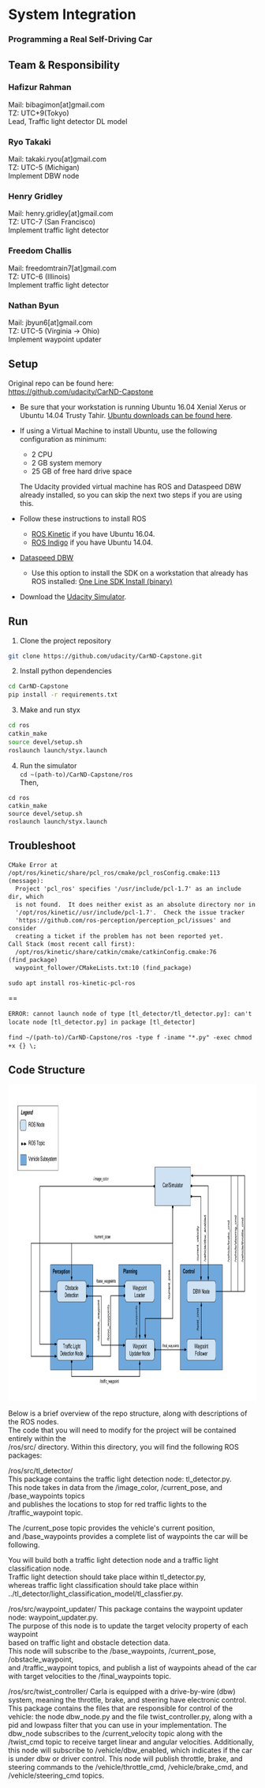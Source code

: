 # System Integration
### Programming a Real Self-Driving Car

## Team & Responsibility
### Hafizur Rahman
Mail: bibagimon[at]gmail.com  
TZ: UTC+9(Tokyo)  
Lead, Traffic light detector DL model

### Ryo Takaki
Mail: takaki.ryou[at]gmail.com  
TZ: UTC-5 (Michigan)  
Implement DBW node

### Henry Gridley
Mail: henry.gridley[at]gmail.com  
TZ: UTC-7 (San Francisco)  
Implement traffic light detector

### Freedom Challis
Mail: freedomtrain7[at]gmail.com  
TZ: UTC-6 (Illinois)  
Implement traffic light detector

### Nathan Byun
Mail: jbyun6[at]gmail.com  
TZ: UTC-5 (Virginia -> Ohio)  
Implement waypoint updater


## Setup 
Original repo can be found here:  
https://github.com/udacity/CarND-Capstone  

* Be sure that your workstation is running Ubuntu 16.04 Xenial Xerus or Ubuntu 14.04 Trusty Tahir. [Ubuntu downloads can be found here](https://www.ubuntu.com/download/desktop).
* If using a Virtual Machine to install Ubuntu, use the following configuration as minimum:
  * 2 CPU
  * 2 GB system memory
  * 25 GB of free hard drive space

  The Udacity provided virtual machine has ROS and Dataspeed DBW already installed, so you can skip the next two steps if you are using this.

* Follow these instructions to install ROS
  * [ROS Kinetic](http://wiki.ros.org/kinetic/Installation/Ubuntu) if you have Ubuntu 16.04.
  * [ROS Indigo](http://wiki.ros.org/indigo/Installation/Ubuntu) if you have Ubuntu 14.04.
* [Dataspeed DBW](https://bitbucket.org/DataspeedInc/dbw_mkz_ros)
  * Use this option to install the SDK on a workstation that already has ROS installed: [One Line SDK Install (binary)](https://bitbucket.org/DataspeedInc/dbw_mkz_ros/src/81e63fcc335d7b64139d7482017d6a97b405e250/ROS_SETUP.md?fileviewer=file-view-default)
* Download the [Udacity Simulator](https://github.com/udacity/CarND-Capstone/releases).

## Run

1. Clone the project repository
```bash
git clone https://github.com/udacity/CarND-Capstone.git
```

2. Install python dependencies
```bash
cd CarND-Capstone
pip install -r requirements.txt
```
3. Make and run styx
```bash
cd ros
catkin_make
source devel/setup.sh
roslaunch launch/styx.launch
```
4. Run the simulator  
`cd ~(path-to)/CarND-Capstone/ros`  
Then,  
```
cd ros  
catkin_make  
source devel/setup.sh  
roslaunch launch/styx.launch  
```
## Troubleshoot  

```
CMake Error at /opt/ros/kinetic/share/pcl_ros/cmake/pcl_rosConfig.cmake:113 (message):  
  Project 'pcl_ros' specifies '/usr/include/pcl-1.7' as an include dir, which  
  is not found.  It does neither exist as an absolute directory nor in  
  '/opt/ros/kinetic//usr/include/pcl-1.7'.  Check the issue tracker  
  'https://github.com/ros-perception/perception_pcl/issues' and consider  
  creating a ticket if the problem has not been reported yet.  
Call Stack (most recent call first):  
  /opt/ros/kinetic/share/catkin/cmake/catkinConfig.cmake:76 (find_package)  
  waypoint_follower/CMakeLists.txt:10 (find_package)
```

`sudo apt install ros-kinetic-pcl-ros`


==

`ERROR: cannot launch node of type [tl_detector/tl_detector.py]: can't locate node [tl_detector.py] in package [tl_detector]`

`find ~/(path-to)/CarND-Capstone/ros -type f -iname "*.py" -exec chmod +x {} \;`



## Code Structure

  <img src="https://github.com/na6an/sdcnd-t3/blob/master/P3_System_Integration/img/final-project-ros-graph-v2.png" alt="alt text" width="920" height="640">  

Below is a brief overview of the repo structure, along with descriptions of the ROS nodes.  
The code that you will need to modify for the project will be contained entirely within the  
/ros/src/ directory. Within this directory, you will find the following ROS packages:

/ros/src/tl_detector/  
This package contains the traffic light detection node: tl_detector.py.  
This node takes in data from the /image_color, /current_pose, and /base_waypoints topics  
and publishes the locations to stop for red traffic lights to the /traffic_waypoint topic.

The /current_pose topic provides the vehicle's current position,  
and /base_waypoints provides a complete list of waypoints the car will be following.

You will build both a traffic light detection node and a traffic light classification node.  
Traffic light detection should take place within tl_detector.py,  
whereas traffic light classification should take place within ../tl_detector/light_classification_model/tl_classfier.py.


/ros/src/waypoint_updater/
This package contains the waypoint updater node: waypoint_updater.py.  
The purpose of this node is to update the target velocity property of each waypoint  
based on traffic light and obstacle detection data.  
This node will subscribe to the /base_waypoints, /current_pose, /obstacle_waypoint,  
and /traffic_waypoint topics, and publish a list of waypoints ahead of the car  
with target velocities to the /final_waypoints topic.


/ros/src/twist_controller/
Carla is equipped with a drive-by-wire (dbw) system, meaning the throttle, brake, and steering have electronic control.  
This package contains the files that are responsible for control of the vehicle: the node dbw_node.py and the file twist_controller.py, along with a pid and lowpass filter that you can use in your implementation. The dbw_node subscribes to the /current_velocity topic along with the /twist_cmd topic to receive target linear and angular velocities. Additionally, this node will subscribe to /vehicle/dbw_enabled, which indicates if the car is under dbw or driver control. This node will publish throttle, brake, and steering commands to the /vehicle/throttle_cmd, /vehicle/brake_cmd, and /vehicle/steering_cmd topics.
